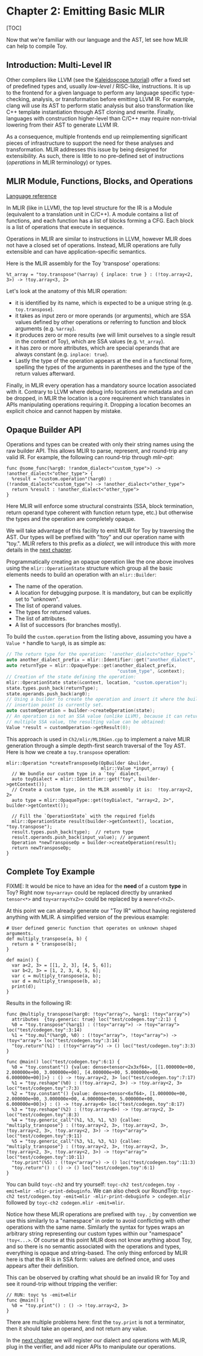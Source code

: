 # Chapter 2: Emitting Basic MLIR

[TOC]

Now that we're familiar with our language and the AST, let see how MLIR can help
to compile Toy.

## Introduction: Multi-Level IR

Other compilers like LLVM (see the
[Kaleidoscope tutorial](https://llvm.org/docs/tutorial/LangImpl01.html)) offer
a fixed set of predefined types and, usually *low-level* / RISC-like,
instructions. It is up to the frontend for a given language to perform any
language specific type-checking, analysis, or transformation before emitting
LLVM IR. For example, clang will use its AST to perform static analysis but also
transformation like C++ template instantiation through AST cloning and rewrite.
Finally, languages with construction higher-level than C/C++ may require
non-trivial lowering from their AST to generate LLVM IR.

As a consequence, multiple frontends end up reimplementing significant pieces of
infrastructure to support the need for these analyses and transformation. MLIR
addresses this issue by being designed for extensibility. As such, there is
little to no pre-defined set of instructions (*operations* in MLIR
terminology) or types.

## MLIR Module, Functions, Blocks, and Operations

[Language reference](https://github.com/tensorflow/mlir/blob/master/g3doc/LangRef.md#operations)

In MLIR (like in LLVM), the top level structure for the IR is a Module
(equivalent to a translation unit in C/C++). A module contains a list of
functions, and each function has a list of blocks forming a CFG. Each block is a
list of operations that execute in sequence.

Operations in MLIR are similar to instructions in LLVM, however MLIR does not
have a closed set of operations. Instead, MLIR operations are fully extensible
and can have application-specific semantics.

Here is the MLIR assembly for the Toy 'transpose' operations:

```MLIR(.mlir)
%t_array = "toy.transpose"(%array) { inplace: true } : (!toy.array<2, 3>) -> !toy.array<3, 2>
```

Let's look at the anatomy of this MLIR operation:

-   it is identified by its name, which is expected to be a unique string (e.g.
    `toy.transpose`).
-   it takes as input zero or more operands (or arguments), which are SSA values
    defined by other operations or referring to function and block arguments
    (e.g. `%array`).
-   it produces zero or more results (we will limit ourselves to a single result
    in the context of Toy), which are SSA values (e.g. `%t_array`).
-   it has zero or more attributes, which are special operands that are always
    constant (e.g. `inplace: true`).
-   Lastly the type of the operation appears at the end in a functional form,
    spelling the types of the arguments in parentheses and the type of the
    return values afterward.

Finally, in MLIR every operation has a mandatory source location associated with
it. Contrary to LLVM where debug info locations are metadata and can be dropped,
in MLIR the location is a core requirement which translates in APIs manipulating
operations requiring it. Dropping a location becomes an explicit choice and
cannot happen by mistake.


## Opaque Builder API

Operations and types can be created with only their string names using the
raw builder API. This allows MLIR to parse, represent, and round-trip any valid
IR. For example, the following can round-trip through *mlir-opt*:

```MLIR(.mlir)
func @some_func(%arg0: !random_dialect<"custom_type">) -> !another_dialect<"other_type"> {
  %result = "custom.operation"(%arg0) : (!random_dialect<"custom_type">) -> !another_dialect<"other_type">
  return %result : !another_dialect<"other_type">
}
```

Here MLIR will enforce some structural constraints (SSA, block termination,
return operand type coherent with function return type, etc.) but otherwise the
types and the operation are completely opaque.

We will take advantage of this facility to emit MLIR for Toy by traversing the
AST. Our types will be prefixed with "!toy" and our operation name with "toy.".
MLIR refers to this prefix as a *dialect*, we will introduce this with more
details in the [next chapter](Ch-3.md).

Programmatically creating an opaque operation like the one above involves using
the `mlir::OperationState` structure which group all the basic elements needs to
build an operation with an `mlir::Builder`:

-   The name of the operation.
-   A location for debugging purpose. It is mandatory, but can be explicitly set
    to "unknown".
-   The list of operand values.
-   The types for returned values.
-   The list of attributes.
-   A list of successors (for branches mostly).

To build the `custom.operation` from the listing above, assuming you have a
`Value *` handle to `%arg0`, is as simple as:

```c++
// The return type for the operation: `!another_dialect<"other_type">`
auto another_dialect_prefix = mlir::Identifier::get("another_dialect", &context);
auto returnType = mlir::OpaqueType::get(another_dialect_prefix,
                                         "custom_type", &context);
// Creation of the state defining the operation:
mlir::OperationState state(&context, location, "custom.operation");
state.types.push_back(returnType);
state.operands.push_back(arg0);
// Using a builder to create the operation and insert it where the builder
// insertion point is currently set.
auto customOperation = builder->createOperation(state);
// An operation is not an SSA value (unlike LLVM), because it can return
// multiple SSA value, the resulting value can be obtained:
Value *result = customOperation->getResult(0);
```

This approach is used in `Ch2/mlir/MLIRGen.cpp` to implement a naive MLIR
generation through a simple depth-first search traversal of the Toy AST. Here is
how we create a `toy.transpose` operation:

```
mlir::Operation *createTransposeOp(OpBuilder &builder,
                                   mlir::Value *input_array) {
  // We bundle our custom type in a `toy` dialect.
  auto toyDialect = mlir::Identifier::get("toy", builder->getContext());
  // Create a custom type, in the MLIR assembly it is:  !toy.array<2, 2>
  auto type = mlir::OpaqueType::get(toyDialect, "array<2, 2>", builder->getContext());

  // Fill the `OperationState` with the required fields
  mlir::OperationState result(builder->getContext(), location, "toy.transpose");
  result.types.push_back(type);  // return type
  result.operands.push_back(input_value); // argument
  Operation *newTransposeOp = builder->createOperation(result);
  return newTransposeOp;
}
```

## Complete Toy Example

FIXME: It would be nice to have an idea for the **need** of a custom **type** in
Toy? Right now `toy<array>` could be replaced directly by unranked `tensor<*>`
and `toy<array<YxZ>>` could be replaced by a `memref<YxZ>`.

At this point we can already generate our "Toy IR" without having registered
anything with MLIR. A simplified version of the previous example:

```Toy {.toy}
# User defined generic function that operates on unknown shaped arguments.
def multiply_transpose(a, b) {
  return a * transpose(b);
}

def main() {
  var a<2, 3> = [[1, 2, 3], [4, 5, 6]];
  var b<2, 3> = [1, 2, 3, 4, 5, 6];
  var c = multiply_transpose(a, b);
  var d = multiply_transpose(b, a);
  print(d);
}
```

Results in the following IR:

```MLIR(.mlir)
func @multiply_transpose(%arg0: !toy<"array">, %arg1: !toy<"array">)
  attributes  {toy.generic: true} loc("test/codegen.toy":2:1) {
  %0 = "toy.transpose"(%arg1) : (!toy<"array">) -> !toy<"array"> loc("test/codegen.toy":3:14)
  %1 = "toy.mul"(%arg0, %0) : (!toy<"array">, !toy<"array">) -> !toy<"array"> loc("test/codegen.toy":3:14)
  "toy.return"(%1) : (!toy<"array">) -> () loc("test/codegen.toy":3:3)
}

func @main() loc("test/codegen.toy":6:1) {
  %0 = "toy.constant"() {value: dense<tensor<2x3xf64>, [[1.000000e+00, 2.000000e+00, 3.000000e+00], [4.000000e+00, 5.000000e+00, 6.000000e+00]]>} : () -> !toy.array<2, 3> loc("test/codegen.toy":7:17)
  %1 = "toy.reshape"(%0) : (!toy.array<2, 3>) -> !toy.array<2, 3> loc("test/codegen.toy":7:3)
  %2 = "toy.constant"() {value: dense<tensor<6xf64>, [1.000000e+00, 2.000000e+00, 3.000000e+00, 4.000000e+00, 5.000000e+00, 6.000000e+00]>} : () -> !toy.array<6> loc("test/codegen.toy":8:17)
  %3 = "toy.reshape"(%2) : (!toy.array<6>) -> !toy.array<2, 3> loc("test/codegen.toy":8:3)
  %4 = "toy.generic_call"(%1, %3, %1, %3) {callee: "multiply_transpose"} : (!toy.array<2, 3>, !toy.array<2, 3>, !toy.array<2, 3>, !toy.array<2, 3>) -> !toy<"array"> loc("test/codegen.toy":9:11)
  %5 = "toy.generic_call"(%3, %1, %3, %1) {callee: "multiply_transpose"} : (!toy.array<2, 3>, !toy.array<2, 3>, !toy.array<2, 3>, !toy.array<2, 3>) -> !toy<"array"> loc("test/codegen.toy":10:11)
  "toy.print"(%5) : (!toy<"array">) -> () loc("test/codegen.toy":11:3)
  "toy.return"() : () -> () loc("test/codegen.toy":6:1)
}
```

You can build `toyc-ch2` and try yourself: `toyc-ch2 test/codegen.toy -emit=mlir
-mlir-print-debuginfo`. We can also check our RoundTrip: `toyc-ch2 test/codegen.toy
-emit=mlir -mlir-print-debuginfo > codegen.mlir` followed by `toyc-ch2 codegen.mlir
-emit=mlir`.

Notice how these MLIR operations are prefixed with `toy.` ; by convention we use
this similarly to a "namespace" in order to avoid conflicting with other
operations with the same name. Similarly the syntax for types wraps an arbitrary
string representing our custom types within our "namespace" `!toy<...>`. Of
course at this point MLIR does not know anything about Toy, and so there is no
semantic associated with the operations and types, everything is opaque and
string-based. The only thing enforced by MLIR here is that the IR is in SSA
form: values are defined once, and uses appears after their definition.

This can be observed by crafting what should be an invalid IR for Toy and see it
round-trip without tripping the verifier:

```MLIR(.mlir)
// RUN: toyc %s -emit=mlir
func @main() {
  %0 = "toy.print"() : () -> !toy.array<2, 3>
}
```

There are multiple problems here: first the `toy.print` is not a terminator,
then it should take an operand, and not return any value.

In the [next chapter](Ch-3.md) we will register our dialect and operations with
MLIR, plug in the verifier, and add nicer APIs to manipulate our operations.
